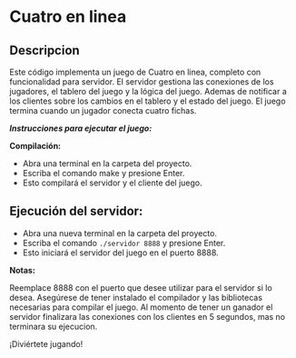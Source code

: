 
# Cuatro en linea 


## Descripcion
Este código implementa un juego de Cuatro en linea, completo con funcionalidad para servidor. El servidor gestiona las conexiones de los jugadores, el tablero del juego y la lógica del juego. Ademas de notificar a los clientes sobre los cambios en el tablero y el estado del juego. El juego termina cuando un jugador conecta cuatro fichas.

***Instrucciones para ejecutar el juego:***

**Compilación:**

- Abra una terminal en la carpeta del proyecto.
- Escriba el comando make y presione Enter.
- Esto compilará el servidor y el cliente del juego.

## Ejecución del servidor:

- Abra una nueva terminal en la carpeta del proyecto.
- Escriba el comando `./servidor 8888` y presione Enter.
- Esto iniciará el servidor del juego en el puerto 8888.


**Notas:**

Reemplace 8888 con el puerto que desee utilizar para el servidor si lo desea.
Asegúrese de tener instalado el compilador y las bibliotecas necesarias para compilar el juego.
Al momento de tener un ganador el servidor finalizara las conexiones con los clientes en 5 segundos, mas no terminara su ejecucion.


¡Diviértete jugando!
